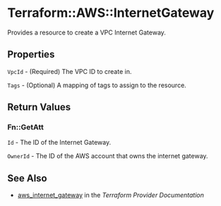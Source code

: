 # Terraform::AWS::InternetGateway

Provides a resource to create a VPC Internet Gateway.

## Properties

`VpcId` - (Required) The VPC ID to create in.

`Tags` - (Optional) A mapping of tags to assign to the resource.


## Return Values

### Fn::GetAtt

`Id` - The ID of the Internet Gateway.

`OwnerId` - The ID of the AWS account that owns the internet gateway.

## See Also

* [aws_internet_gateway](https://www.terraform.io/docs/providers/aws/r/internet_gateway.html) in the _Terraform Provider Documentation_